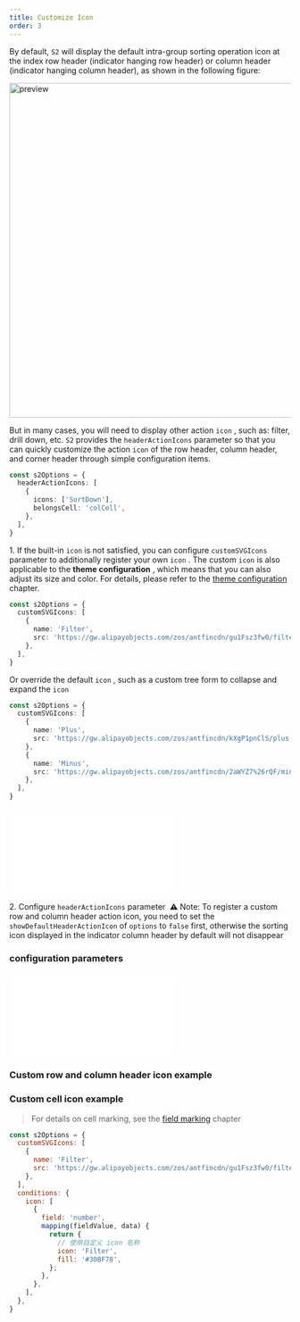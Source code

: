 ```yaml
---
title: Customize Icon
order: 3
---
```


By default, `S2` will display the default intra-group sorting operation icon at the index row header (indicator hanging row header) or column header (indicator hanging column header), as shown in the following figure:

<img src="https://gw.alipayobjects.com/mdn/rms_56cbb2/afts/img/A*kV8gR555SxgAAAAAAAAAAAAAARQnAQ" width="600" alt="preview">

But in many cases, you will need to display other action `icon` , such as: filter, drill down, etc. `S2` provides the `headerActionIcons` parameter so that you can quickly customize the action `icon` of the row header, column header, and corner header through simple configuration items.

```ts
const s2Options = {
  headerActionIcons: [
    {
      icons: ['SortDown'],
      belongsCell: 'colCell',
    },
  ],
}
```

1\. If the built-in `icon` is not satisfied, you can configure `customSVGIcons` parameter to additionally register your own `icon` . The custom `icon` is also applicable to the **theme configuration** , which means that you can also adjust its size and color. For details, please refer to the [theme configuration](/docs/manual/basic/theme) chapter.

```ts
const s2Options = {
  customSVGIcons: [
    {
      name: 'Filter',
      src: 'https://gw.alipayobjects.com/zos/antfincdn/gu1Fsz3fw0/filter%26sort_filter.svg',
    },
  ],
}
```

Or override the default `icon` , such as a custom tree form to collapse and expand the `icon`

```ts
const s2Options = {
  customSVGIcons: [
    {
      name: 'Plus',
      src: 'https://gw.alipayobjects.com/zos/antfincdn/kXgP1pnClS/plus.svg',
    },
    {
      name: 'Minus',
      src: 'https://gw.alipayobjects.com/zos/antfincdn/2aWYZ7%26rQF/minus-circle.svg',
    },
  ],
}
```

<embed src="@/docs/common/icon.en.md"></embed>​

2\. Configure `headerActionIcons` parameter ​ ⚠️ Note: To register a custom row and column header action icon, you need to set the `showDefaultHeaderActionIcon` of `options` to `false` first, otherwise the sorting icon displayed in the indicator column header by default will not disappear

### configuration parameters

<embed src="@/docs/common/header-action-icon.en.md"></embed>

### Custom row and column header icon example

<Playground path="custom/custom-icon/demo/custom-header-action-icon.tsx" rid="container" height="400"></Playground>

### Custom cell icon example

> For details on cell marking, see the [field marking](/docs/manual/basic/conditions) chapter

```javascript
const s2Options = {
  customSVGIcons: [
    {
      name: 'Filter',
      src: 'https://gw.alipayobjects.com/zos/antfincdn/gu1Fsz3fw0/filter%26sort_filter.svg',
    },
  ],
  conditions: {
    icon: [
      {
        field: 'number',
        mapping(fieldValue, data) {
          return {
            // 使用自定义 icon 名称
            icon: 'Filter',
            fill: '#30BF78',
          };
        },
      },
    ],
  },
}
```

<Playground path="custom/custom-icon/demo/custom-data-cell-icon.ts" rid="custom-data-cell-icon" height="400"></Playground>
